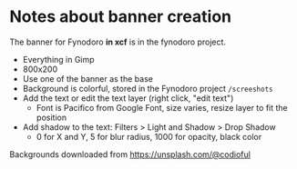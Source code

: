 # Notes about banner creation

The banner for Fynodoro **in xcf** is in the fynodoro project.

- Everything in Gimp
- 800x200
- Use one of the banner as the base
- Background is colorful, stored in the Fynodoro project `/screeshots`
- Add the text or edit the text layer (right click, "edit text")
  - Font is Pacifico from Google Font, size varies, resize layer to fit the position
- Add shadow to the text: Filters > Light and Shadow > Drop Shadow
  - 0 for X and Y, 5 for blur radius, 1000 for opacity, black color

Backgrounds downloaded from https://unsplash.com/@codioful